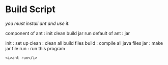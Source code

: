 <h1>Build Script</h1>

  <i>you must install ant and use it.</i>
  
  component of ant : init clean build jar run
  default of ant : jar
  
   init  : set up
   clean : clean all build files
   build : compile all java files
   jar   : make jar file
   run   : run this program
  
  
    <i>ant run</i>
